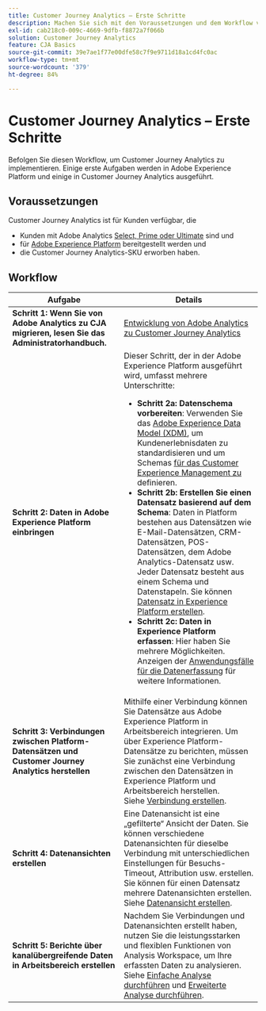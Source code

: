 ```yaml
---
title: Customer Journey Analytics – Erste Schritte
description: Machen Sie sich mit den Voraussetzungen und dem Workflow vertraut, die für die Implementierung von Customer Journey Analytics erforderlich sind.
exl-id: cab218c0-009c-4669-9dfb-f8872a7f066b
solution: Customer Journey Analytics
feature: CJA Basics
source-git-commit: 39e7ae1f77e00dfe58c7f9e9711d18a1cd4fc0ac
workflow-type: tm+mt
source-wordcount: '379'
ht-degree: 84%

---
```


# Customer Journey Analytics – Erste Schritte

Befolgen Sie diesen Workflow, um Customer Journey Analytics zu implementieren. Einige erste Aufgaben werden in Adobe Experience Platform und einige in Customer Journey Analytics ausgeführt.

## Voraussetzungen

Customer Journey Analytics ist für Kunden verfügbar, die

* Kunden mit Adobe Analytics [Select, Prime oder Ultimate](https://www.adobe.com/de/analytics/compare-adobe-analytics-packages.html) sind und
* für [Adobe Experience Platform](https://www.adobe.com/de/experience-platform.html) bereitgestellt werden und
* die Customer Journey Analytics-SKU erworben haben.

## Workflow

| Aufgabe | Details |
| --- | --- |
| **Schritt 1: Wenn Sie von Adobe Analytics zu CJA migrieren, lesen Sie das Administratorhandbuch.** | [Entwicklung von Adobe Analytics zu Customer Journey Analytics](/help/getting-started/aa-to-cja.md) |
| **Schritt 2: Daten in Adobe Experience Platform einbringen** | Dieser Schritt, der in der Adobe Experience Platform ausgeführt wird, umfasst mehrere Unterschritte:<ul><li>**Schritt 2a: Datenschema vorbereiten**: Verwenden Sie das [Adobe Experience Data Model (XDM)](https://experienceleague.adobe.com/docs/experience-platform/xdm/home.html?lang=de), um Kundenerlebnisdaten zu standardisieren und um Schemas [für das Customer Experience Management zu](https://experienceleague.adobe.com/docs/experience-platform/xdm/tutorials/create-schema-ui.html?lang=de) definieren.</li><li>**Schritt 2b: Erstellen Sie einen Datensatz basierend auf dem Schema**: Daten in Platform bestehen aus Datensätzen wie E-Mail-Datensätzen, CRM-Datensätzen, POS-Datensätzen, dem Adobe Analytics-Datensatz usw. Jeder Datensatz besteht aus einem Schema und Datenstapeln. Sie können [Datensatz in Experience Platform erstellen](https://experienceleague.adobe.com/docs/platform-learn/getting-started-for-data-architects-and-data-engineers/create-datasets.html).</li><li>**Schritt 2c: Daten in Experience Platform erfassen**: Hier haben Sie mehrere Möglichkeiten. Anzeigen der [Anwendungsfälle für die Datenerfassung](/help/use-cases/data-ingestion.md) für weitere Informationen. |
| **Schritt 3: Verbindungen zwischen Platform-Datensätzen und Customer Journey Analytics herstellen** | Mithilfe einer Verbindung können Sie Datensätze aus Adobe Experience Platform in Arbeitsbereich integrieren. Um über Experience Platform-Datensätze zu berichten, müssen Sie zunächst eine Verbindung zwischen den Datensätzen in Experience Platform und Arbeitsbereich herstellen.<br>Siehe [Verbindung erstellen](/help/connections/create-connection.md). |
| **Schritt 4: Datenansichten erstellen** | Eine Datenansicht ist eine „gefilterte“ Ansicht der Daten. Sie können verschiedene Datenansichten für dieselbe Verbindung mit unterschiedlichen Einstellungen für Besuchs-Timeout, Attribution usw. erstellen. Sie können für einen Datensatz mehrere Datenansichten erstellen.<br>Siehe [Datenansicht erstellen](/help/data-views/create-dataview.md). |
| **Schritt 5: Berichte über kanalübergreifende Daten in Arbeitsbereich erstellen** | Nachdem Sie Verbindungen und Datenansichten erstellt haben, nutzen Sie die leistungsstarken und flexiblen Funktionen von Analysis Workspace, um Ihre erfassten Daten zu analysieren.<br>Siehe [Einfache Analyse durchführen](/help/analysis-workspace/perform-basic-analysis.md) und [Erweiterte Analyse durchführen](/help/analysis-workspace/perform-adv-analysis.md). |
